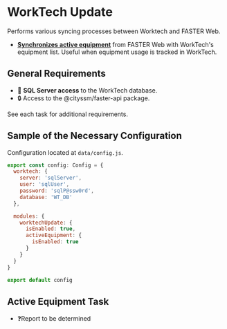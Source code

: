 # WorkTech Update

Performs various syncing processes between Worktech and FASTER Web.

- [**Synchronizes active equipment**](#active-equipment-task) from FASTER Web with WorkTech's equipment list.
  Useful when equipment usage is tracked in WorkTech.

## General Requirements

- 🔗 **SQL Server access** to the WorkTech database.
- 🔒 Access to the @cityssm/faster-api package.

See each task for additional requirements.

## Sample of the Necessary Configuration

Configuration located at `data/config.js`.

```javascript
export const config: Config = {
  worktech: {
    server: 'sqlServer',
    user: 'sqlUser',
    password: 'sqlP@ssw0rd',
    database: 'WT_DB'
  },

  modules: {
    worktechUpdate: {
      isEnabled: true,
      activeEquipment: {
        isEnabled: true
      }
    }
  }
}

export default config
```

## Active Equipment Task

- ❓Report to be determined
